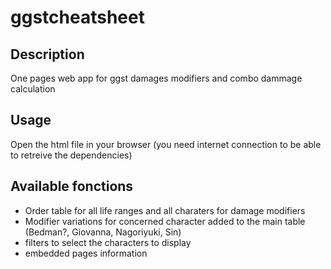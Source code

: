 # ggstcheatsheet

## Description
One pages web app for ggst damages modifiers and combo dammage calculation

## Usage
Open the html file in your browser (you need internet connection to be able to retreive the dependencies)

## Available fonctions

- Order table for all life ranges and all charaters for damage modifiers
- Modifier variations for concerned character added to the main table (Bedman?, Giovanna, Nagoriyuki, Sin)
- filters to select the characters to display
- embedded pages information